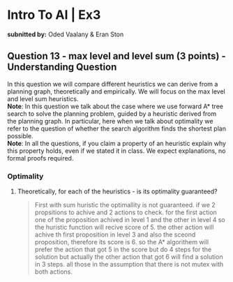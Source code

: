 # Intro To AI | Ex3

**subnitted by:** Oded Vaalany & Eran Ston

## Question 13 - max level and level sum (3 points) - Understanding Question

In this question we will compare different heuristics we can derive from a
planning graph, theoretically and empirically. We will focus on the max level
and level sum heuristics.<br> **Note**: In this question we talk about the case
where we use forward A\* tree search to solve the planning problem, guided by a
heuristic derived from the planning graph. In particular, here when we talk
about optimality we refer to the question of whether the search algorithm finds
the shortest plan possible.<br> **Note**: In all the questions, if you claim a
property of an heuristic explain why this property holds, even if we stated it
in class. We expect explanations, no formal proofs required.

### Optimality

1.  Theoretically, for each of the heuristics - is its optimality guaranteed?
    > First with sum huristic the optimallity is not guaranteed. if we 2
    > propsitions to achive and 2 actions to check. for the first action one of
    > the proposition achived in level 1 and the other in level 4 so the
    > huristic function will recive score of 5. the other action will achive th
    > first proposition in level 3 and also the sceond proposition, therefore
    > its score is 6. so the A\* algorithem will prefer the action that got 5
    > in the score but do 4 steps for the solution but actually the other
    > action that got 6 will find a solution in 3 steps. all those in the
    > assumption that there is not mutex with both actions.
